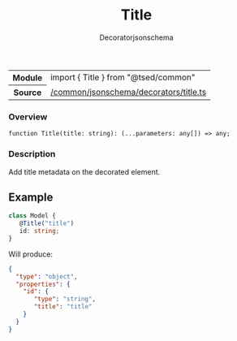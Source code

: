 
<header class="symbol-info-header"><h1 id="title">Title</h1><label class="symbol-info-type-label decorator">Decorator</label><label class="api-type-label jsonschema" title="jsonschema">jsonschema</label></header>
<!-- summary -->
<section class="symbol-info"><table class="is-full-width"><tbody><tr><th>Module</th><td><div class="lang-typescript"><span class="token keyword">import</span> { Title }&nbsp;<span class="token keyword">from</span>&nbsp;<span class="token string">"@tsed/common"</span></div></td></tr><tr><th>Source</th><td><a href="https://github.com/Romakita/ts-express-decorators/blob/v4.15.2/src//common/jsonschema/decorators/title.ts#L0-L0">/common/jsonschema/decorators/title.ts</a></td></tr></tbody></table></section>
<!-- overview -->


### Overview


<pre><code class="typescript-lang ">function <span class="token function">Title</span><span class="token punctuation">(</span>title<span class="token punctuation">:</span> <span class="token keyword">string</span><span class="token punctuation">)</span><span class="token punctuation">:</span> <span class="token punctuation">(</span>...parameters<span class="token punctuation">:</span> <span class="token keyword">any</span><span class="token punctuation">[</span><span class="token punctuation">]</span><span class="token punctuation">)</span> => <span class="token keyword">any</span><span class="token punctuation">;</span></code></pre>


<!-- Parameters -->

<!-- Description -->


### Description

Add title metadata on the decorated element.

## Example

```typescript
class Model {
   @Title("title")
   id: string;
}
```

Will produce:

```json
{
  "type": "object",
  "properties": {
    "id": {
       "type": "string",
       "title": "title"
    }
  }
}
```

<!-- Members -->

